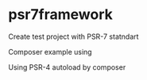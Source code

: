 # psr7framework
Create test project with PSR-7 statndart

Composer example using

Using PSR-4 autoload by composer
